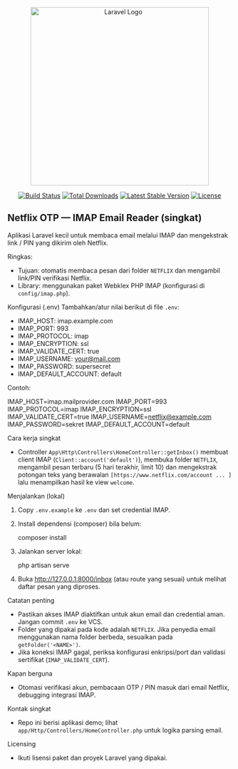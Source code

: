 <p align="center"><a href="https://laravel.com" target="_blank"><img src="https://raw.githubusercontent.com/laravel/art/master/logo-lockup/5%20SVG/2%20CMYK/1%20Full%20Color/laravel-logolockup-cmyk-red.svg" width="400" alt="Laravel Logo"></a></p>

<p align="center">
<a href="https://github.com/laravel/framework/actions"><img src="https://github.com/laravel/framework/workflows/tests/badge.svg" alt="Build Status"></a>
<a href="https://packagist.org/packages/laravel/framework"><img src="https://img.shields.io/packagist/dt/laravel/framework" alt="Total Downloads"></a>
<a href="https://packagist.org/packages/laravel/framework"><img src="https://img.shields.io/packagist/v/laravel/framework" alt="Latest Stable Version"></a>
<a href="https://packagist.org/packages/laravel/framework"><img src="https://img.shields.io/packagist/l/laravel/framework" alt="License"></a>
</p>

## Netflix OTP — IMAP Email Reader (singkat)

Aplikasi Laravel kecil untuk membaca email melalui IMAP dan mengekstrak link / PIN yang dikirim oleh Netflix.

Ringkas:

- Tujuan: otomatis membaca pesan dari folder `NETFLIX` dan mengambil link/PIN verifikasi Netflix.
- Library: menggunakan paket Webklex PHP IMAP (konfigurasi di `config/imap.php`).

Konfigurasi (.env)
Tambahkan/atur nilai berikut di file `.env`:

- IMAP_HOST: imap.example.com
- IMAP_PORT: 993
- IMAP_PROTOCOL: imap
- IMAP_ENCRYPTION: ssl
- IMAP_VALIDATE_CERT: true
- IMAP_USERNAME: your@mail.com
- IMAP_PASSWORD: supersecret
- IMAP_DEFAULT_ACCOUNT: default

Contoh:

IMAP_HOST=imap.mailprovider.com
IMAP_PORT=993
IMAP_PROTOCOL=imap
IMAP_ENCRYPTION=ssl
IMAP_VALIDATE_CERT=true
IMAP_USERNAME=netflix@example.com
IMAP_PASSWORD=sekret
IMAP_DEFAULT_ACCOUNT=default

Cara kerja singkat

- Controller `App\Http\Controllers\HomeController::getInbox()` membuat client IMAP (`Client::account('default')`), membuka folder `NETFLIX`, mengambil pesan terbaru (5 hari terakhir, limit 10) dan mengekstrak potongan teks yang berawalan
  `[https://www.netflix.com/account ... ]` lalu menampilkan hasil ke view `welcome`.

Menjalankan (lokal)

1. Copy `.env.example` ke `.env` dan set credential IMAP.
2. Install dependensi (composer) bila belum:

   composer install

3. Jalankan server lokal:

   php artisan serve

4. Buka http://127.0.0.1:8000/inbox (atau route yang sesuai) untuk melihat daftar pesan yang diproses.

Catatan penting

- Pastikan akses IMAP diaktifkan untuk akun email dan credential aman. Jangan commit `.env` ke VCS.
- Folder yang dipakai pada kode adalah `NETFLIX`. Jika penyedia email menggunakan nama folder berbeda, sesuaikan pada `getFolder('<NAME>')`.
- Jika koneksi IMAP gagal, periksa konfigurasi enkripsi/port dan validasi sertifikat (`IMAP_VALIDATE_CERT`).

Kapan berguna

- Otomasi verifikasi akun, pembacaan OTP / PIN masuk dari email Netflix, debugging integrasi IMAP.

Kontak singkat

- Repo ini berisi aplikasi demo; lihat `app/Http/Controllers/HomeController.php` untuk logika parsing email.

Licensing

- Ikuti lisensi paket dan proyek Laravel yang dipakai.
